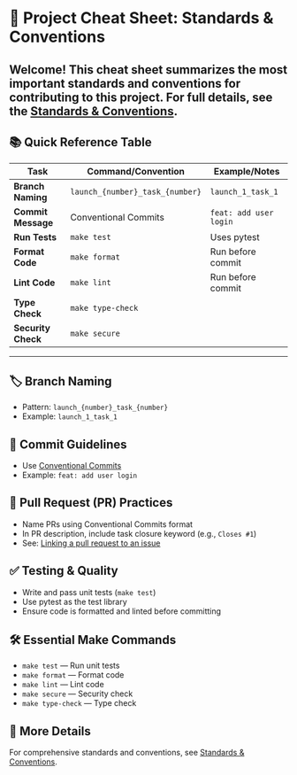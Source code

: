 # 🚀 Project Cheat Sheet: Standards & Conventions

Welcome! This cheat sheet summarizes the most important standards and conventions for contributing to this project. For full details, see the [Standards & Conventions](https://beta.epiclaunchx.io/static/docs/standards-conventions.html).
---

## 📚 Quick Reference Table

| Task                | Command/Convention                | Example/Notes                  |
|---------------------|-----------------------------------|-------------------------------|
| **Branch Naming**   | `launch_{number}_task_{number}`   | `launch_1_task_1`             |
| **Commit Message**  | Conventional Commits              | `feat: add user login`        |
| **Run Tests**       | `make test`                       | Uses pytest                   |
| **Format Code**     | `make format`                     | Run before commit             |
| **Lint Code**       | `make lint`                       | Run before commit             |
| **Type Check**      | `make type-check`                 |                               |
| **Security Check**  | `make secure`                     |                               |

---

## 🏷️ Branch Naming
- Pattern: `launch_{number}_task_{number}`
- Example: `launch_1_task_1`

## 📝 Commit Guidelines
- Use [Conventional Commits](https://www.conventionalcommits.org/en/v1.0.0/)
- Example: `feat: add user login`

## 🔀 Pull Request (PR) Practices
- Name PRs using Conventional Commits format
- In PR description, include task closure keyword (e.g., `Closes #1`)
- See: [Linking a pull request to an issue](https://docs.github.com/en/issues/tracking-your-work-with-issues/linking-a-pull-request-to-an-issue-using-a-keyword)

## ✅ Testing & Quality
- Write and pass unit tests (`make test`)
- Use pytest as the test library
- Ensure code is formatted and linted before committing

## 🛠️ Essential Make Commands
- `make test` — Run unit tests
- `make format` — Format code
- `make lint` — Lint code
- `make secure` — Security check
- `make type-check` — Type check

## 📄 More Details
For comprehensive standards and conventions, see [Standards & Conventions](https://beta.epiclaunchx.io/static/docs/standards-conventions.html).
